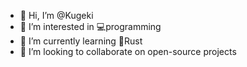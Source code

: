 - 👋 Hi, I’m @Kugeki
- 👀 I’m interested in 💻programming
- 🌱 I’m currently learning 🦀Rust
- 💞️ I’m looking to collaborate on open-source projects

<!---
Kugeki/Kugeki is a ✨ special ✨ repository because its `README.md` (this file) appears on your GitHub profile.
You can click the Preview link to take a look at your changes.
--->
